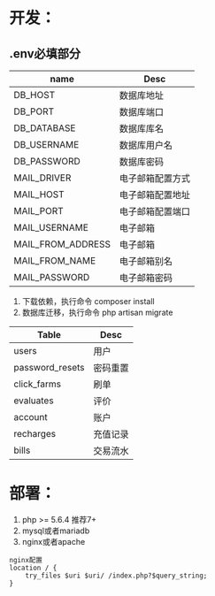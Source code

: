 # 开发：
## .env必填部分
|   name	|   Desc	|
|---	|---	|
|   DB_HOST	    |   数据库地址	|
|   DB_PORT	    |   数据库端口	|
|   DB_DATABASE	    |   数据库库名	|
|   DB_USERNAME	|   数据库用户名	|
|   DB_PASSWORD	|   数据库密码 |
|   MAIL_DRIVER	|   电子邮箱配置方式	|
|   MAIL_HOST	|   电子邮箱配置地址	|
|   MAIL_PORT	|   电子邮箱配置端口	|
|   MAIL_USERNAME	|   电子邮箱	|
|   MAIL_FROM_ADDRESS	|   电子邮箱	|
|   MAIL_FROM_NAME	|   电子邮箱别名	|
|   MAIL_PASSWORD	|   电子邮箱密码	|

1. 下载依赖，执行命令  composer install 
2. 数据库迁移，执行命令  php artisan migrate

|   Table	|   Desc	|
|---	|---	|
|   users	    |   用户	|
|   password_resets	    |   密码重置	|
|   click_farms	|   刷单	|
|   evaluates	|   评价	|
|   account	|   账户	|
|   recharges	|   充值记录	|
|   bills	|   交易流水	|


# 部署：
1. php >= 5.6.4 推荐7+
2. mysql或者mariadb
3. nginx或者apache

```
nginx配置
location / {
    try_files $uri $uri/ /index.php?$query_string;
}
```

